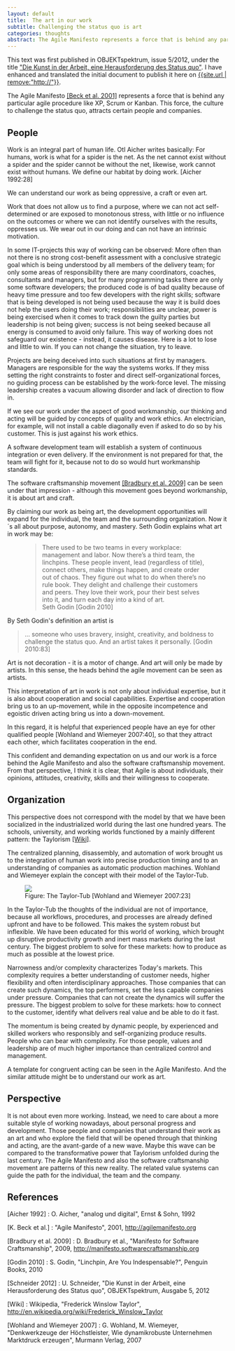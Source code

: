 ```yaml
---
layout: default
title:  The art in our work
subtitle: Challenging the status quo is art
categories: thoughts
abstract: The Agile Manifesto represents a force that is behind any particular agile procedure like XP, Scrum or Kanban. This force, the culture to challenge the status quo, attracts certain people and companies. 
---
```

This text was first published in OBJEKTspektrum, issue 5/2012, under the title ["Die Kunst in der Arbeit, eine Herausforderung des Status quo"][schneider2012]. I have enhanced and translated the initial document to publish it here on [{{site.url | remove:"http://"}}]({{site.url}}).

The Agile Manifesto [[Beck et al. 2001]][agilemanifesto] represents a force that is behind any particular agile procedure like XP, Scrum or Kanban. This force, the culture to challenge the status quo, attracts certain people and companies. 

People
---
Work is an integral part of human life. Otl Aicher writes basically: For humans, work is what for a spider is the net. As the net cannot exist without a spider and the spider cannot be without the net, likewise, work cannot exist without humans. We define our habitat by doing work. [Aicher 1992:28]

We can understand our work as being oppressive, a craft or even art.

Work that does not allow us to find a purpose, where we can not act self-determined or are exposed to monotonous stress, with little or no influence on the outcomes or where we can not identify ourselves with the results, oppresses us. We wear out in our doing and can not have an intrinsic motivation.

In some IT-projects this way of working can be observed: More often than not there is no strong cost-benefit assessment with a conclusive strategic goal which is being understood by all members of the delivery team; for only some areas of responsibility there are many coordinators, coaches, consultants and managers, but for many programming tasks there are only some software developers; the produced code is of bad quality because of heavy time pressure and too few developers with the right skills; software that is being developed is not being used because the way it is build does not help the users doing their work; responsibilities are unclear, power is being exercised when it comes to track down the guilty parties but leadership is not being given; success is not being seeked because all energy is consumed to avoid only failure.
This way of working does not safeguard our existence - instead, it causes disease. Here is a lot to lose and little to win. If you can not change the situation, try to leave.

Projects are being deceived into such situations at first by managers. Managers are responsible for the way the systems works. If they miss setting the right constraints to foster and direct self-organizational forces, no guiding process can be established by the work-force level. The missing leadership creates a vacuum allowing disorder and lack of direction to flow in.

If we see our work under the aspect of good workmanship, our thinking and acting will be guided by concepts of quality and work ethics. An electrician, for example, will not install a cable diagonally even if asked to do so by his customer. This is just against his work ethics.

A software development team will establish a system of continuous integration or even delivery. If the environment is not prepared for that, the team will fight for it, because not to do so would hurt workmanship standards. 

The software craftsmanship movement [[Bradbury et al. 2009]][craftsmanship] can be seen under that impression - although this movement goes beyond workmanship, it is about art and craft.

By claiming our work as being art, the development opportunities will expand for the individual, the team and the surrounding organization. Now it´s all about purpose, autonomy, and mastery. Seth Godin explains what art in work may be:

<figure>
<blockquote>
There used to be two teams in every workplace: management and labor. Now there’s a third team, the linchpins. These people invent, lead (regardless of title), connect others, make things happen, and create order out of chaos. They figure out what to do when there’s no rule book. They delight and challenge their customers and peers. They love their work, pour their best selves into it, and turn each day into a kind of art. 
<figcaption>Seth Godin [Godin 2010]</figcaption>
</blockquote>
</figure>

By Seth Godin's definition an artist is 

> … someone who uses bravery, insight, creativity, and boldness to challenge the status quo. And an artist takes it personally. [Godin 2010:83]

Art is not decoration - it is a motor of change. And art will only be made by artists. In this sense, the heads behind the agile movement can be seen as artists.

This interpretation of art in work is not only about individual expertise, but it is also about cooperation and social capabilities. Expertise and cooperation bring us to an up-movement, while in the opposite incompetence and egoistic driven acting bring us into a down-movement.

In this regard, it is helpful that experienced people have an eye for other qualified people [Wohland and Wiemeyer 2007:40], so that they attract each other, which facilitates cooperation in the end.

This confident and demanding expectation on us and our work is a  force behind the Agile Manifesto and also the software craftsmanship movement. From that perspective, I think it is clear, that Agile is about individuals, their opinions, attitudes, creativity, skills and their willingness to cooperate.

Organization
---
This perspective does not correspond with the model by that we have been socialized in the industrialized world during the last one hundred years. The schools, university, and working worlds functioned by a mainly different pattern: the Taylorism [[Wiki]][wikitaylor].

The centralized planning, disassembly, and automation of work brought us to the integration of human work into precise production timing and to an understanding of companies as automatic production machines. Wohland and Wiemeyer explain the concept with their model of the Taylor-Tub.

<figure>
<img src="{{site.url}}/i/blog/taylor_tub.jpg"/>
<figcaption>Figure: The Taylor-Tub [Wohland and Wiemeyer 2007:23]</figcaption>
</figure>

In the Taylor-Tub the thoughts of the individual are not of importance, because all workflows, procedures, and processes are already defined upfront and have to be followed. This makes the system robust but inflexible. We have been educated for this world of working, which brought up disruptive productivity growth and inert mass markets during the last century. The biggest problem to solve for these markets: how to produce as much as possible at the lowest price.

Narrowness and/or complexity characterizes Today's markets. This complexity requires a better understanding of customer needs, higher flexibility and often interdisciplinary approaches. Those companies that can create such dynamics, the top performers, set the less capable companies under pressure. Companies that can not create the dynamics will suffer the pressure. The biggest problem to solve for these markets: how to connect to the customer, identify what delivers real value and be able to do it fast.

The momentum is being created by dynamic people, by experienced and skilled workers who responsibly and self-organizing produce results. People who can bear with complexity. For those people, values and leadership are of much higher importance than centralized control and management. 

A template for congruent acting can be seen in the Agile Manifesto. And the similar attitude might be to understand our work as art.

Perspective
---
It is not about even more working. Instead, we need to care about a more suitable style of working nowadays, about personal progress and development. Those people and companies that understand their work as an art and who explore the field that will be opened through that thinking and acting, are the avant-garde of a new wave. Maybe this wave can be compared to the transformative power that Taylorism unfolded during the last century. The Agile Manifesto and also the software craftsmanship movement are patterns of this new reality. The related value systems can guide the path for the individual, the team and the company. 

References
---
[Aicher 1992] 
: O. Aicher, "analog und digital", Ernst & Sohn, 1992

[K. Beck et al.] 
: "Agile Manifesto", 2001, <http://agilemanifesto.org>

[Bradbury et al. 2009] 
: D. Bradbury et al., "Manifesto for Software Craftsmanship", 2009, <http://manifesto.softwarecraftsmanship.org>

[Godin 2010] 
: S. Godin, "Linchpin, Are You Indespensable?", Penguin Books, 2010

[Schneider 2012] 
: U. Schneider, "Die Kunst in der Arbeit, eine Herausforderung des Status quo", OBJEKTspektrum, Ausgabe 5, 2012

[Wiki] 
: Wikipedia, "Frederick Winslow Taylor", <http://en.wikipedia.org/wiki/Frederick_Winslow_Taylor>

[Wohland and Wiemeyer 2007] 
: G. Wohland, M. Wiemeyer, "Denkwerkzeuge der Höchstleister, Wie dynamikrobuste Unternehmen Marktdruck erzeugen", Murmann Verlag, 2007

[agilemanifesto]: http://agilemanifesto.org 

[craftsmanship]: http://manifesto.softwarecraftsmanship.org

[schneider2012]: {{site.url}}/assets/schneider_os_05_12.pdf 

[wikitaylor]: http://en.wikipedia.org/wiki/Frederick_Winslow_Taylor